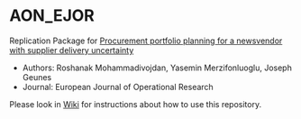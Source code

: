 # AON_EJOR

Replication Package for [Procurement portfolio planning for a newsvendor with supplier delivery uncertainty](https://www.sciencedirect.com/science/article/pii/S0377221721004549)
* Authors: Roshanak Mohammadivojdan, Yasemin Merzifonluoglu, Joseph Geunes 
* Journal: European Journal of Operational Research

Please look in [Wiki](https://github.com/RoshiMV/AON_EJOR/wiki) for instructions about how to use this repository.
